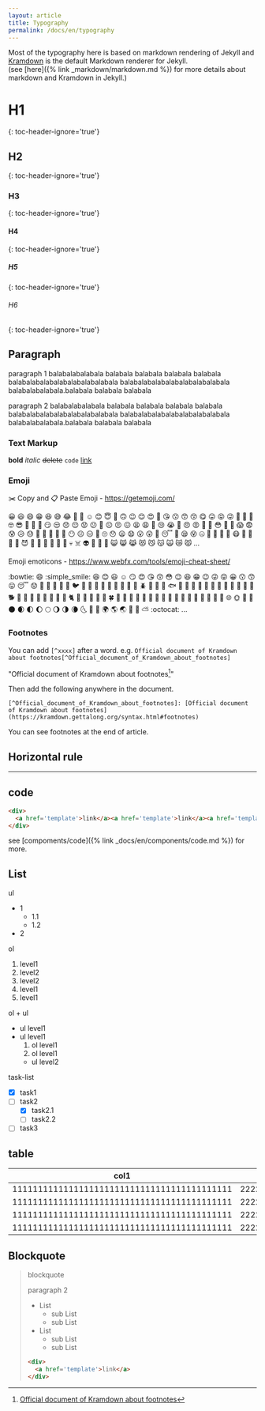 ```yaml
---
layout: article
title: Typography
permalink: /docs/en/typography
---
```


Most of the typography here is based on markdown rendering of Jekyll and [Kramdown](https://kramdown.gettalong.org/index.html) is the default Markdown renderer for Jekyll. \
(see [here]({% link _markdown/markdown.md %}) for more details about markdown and Kramdown in Jekyll.)

# H1
{: toc-header-ignore='true'}
## H2
{: toc-header-ignore='true'}
### H3
{: toc-header-ignore='true'}
#### H4
{: toc-header-ignore='true'}
##### H5
{: toc-header-ignore='true'}
###### H6
{: toc-header-ignore='true'}

## Paragraph

paragraph 1 
balabalabalabala balabala balabala balabala balabala balabalabalabalabalabalabalabala balabalabalabalabalabalabalabala balabalabalabala.balabala balabala balabala

paragraph 2 
balabalabalabala balabala balabala balabala balabala balabalabalabalabalabalabalabala balabalabalabalabalabalabalabala balabalabalabala.balabala balabala balabala

### Text Markup

**bold** *italic* ~~delete~~ `code` [link](#)

### Emoji

✂️ Copy and 📋 Paste Emoji - <https://getemoji.com/>

😀 😃 😄 😁 😆 😅 😂 🤣 🥲 ☺️ 😊 😇 🙂 🙃 😉 😌 😍 🥰 😘 😗 😙 😚 😋 😛 😝 😜 🤪 🤨 🧐 🤓 😎 🥸 🤩 🥳 😏 😒 😞 😔 😟 😕 🙁 ☹️ 😣 😖 😫 😩 🥺 😢 😭 😤 😠 😡 🤬 🤯 😳 🥵 🥶 😱 😨 😰 😥 😓 🤗 🤔 🤭 🤫 🤥 😶 😐 😑 😬 🙄 😯 😦 😧 😮 😲 🥱 😴 🤤 😪 😵 🤐 🥴 🤢 🤮 🤧 😷 🤒 🤕 🤑 🤠 😈 👿 👹 👺 🤡 💩 👻 💀 ☠️ 👽 👾 🤖 🎃 😺 😸 😹 😻 😼 😽 🙀 😿 😾 ...

Emoji emoticons - <https://www.webfx.com/tools/emoji-cheat-sheet/>

:bowtie: :smile: :simple_smile: :laughing: :blush: :smiley: :relaxed: :smirk: :heart_eyes: :kissing_heart: :kissing_closed_eyes: :flushed: :relieved: :satisfied: :grin: :wink: :stuck_out_tongue_winking_eye: :stuck_out_tongue_closed_eyes: :grinning: :kissing: :kissing_smiling_eyes: :stuck_out_tongue: :sleeping: :worried: :camel: :sheep: :elephant: :panda_face: :snake: :bird: :baby_chick: :hatched_chick: :hatching_chick: :chicken: :penguin: :turtle: :bug: :honeybee: :ant: :beetle: :snail: :octopus: :tropical_fish: :fish: :whale: :whale2: :dolphin: :cow2: :ram: :rat: :water_buffalo: :tiger2: :rabbit2: :dragon: :goat: :rooster: :dog2: :pig2: :mouse2: :ox: :dragon_face: :blowfish: :crocodile: :dromedary_camel: :leopard: :cat2: :poodle: :paw_prints: :bouquet: :cherry_blossom: :tulip: :four_leaf_clover: :rose: :sunflower: :hibiscus: :maple_leaf: :leaves: :fallen_leaf: :herb: :mushroom: :cactus: :palm_tree: :evergreen_tree: :deciduous_tree: :chestnut: :seedling: :blossom: :ear_of_rice: :shell: :globe_with_meridians: :sun_with_face: :full_moon_with_face: :new_moon_with_face: :new_moon: :waxing_crescent_moon: :first_quarter_moon: :waxing_gibbous_moon: :full_moon: :waning_gibbous_moon: :last_quarter_moon: :waning_crescent_moon: :last_quarter_moon_with_face: :first_quarter_moon_with_face: :crescent_moon: :earth_africa: :earth_americas: :earth_asia: :volcano: :milky_way: :partly_sunny: :octocat: ... 

### Footnotes

You can add `[^xxxx]` after a word. e.g. `Official document of Kramdown about footnotes[^Official_document_of_Kramdown_about_footnotes]`

"Official document of Kramdown about footnotes[^Official_document_of_Kramdown_about_footnotes]"

Then add the following anywhere in the document.

`[^Official_document_of_Kramdown_about_footnotes]: [Official document of Kramdown about footnotes](https://kramdown.gettalong.org/syntax.html#footnotes)`

[^Official_document_of_Kramdown_about_footnotes]: [Official document of Kramdown about footnotes](https://kramdown.gettalong.org/syntax.html#footnotes)

You can see footnotes at the end of article.

## Horizontal rule

---

## code

```html
<div>
  <a href='template'>link</a><a href='template'>link</a><a href='template'>link</a><a href='template'>link</a><a href='template'>link</a><a href='template'>link</a><a href='template'>link</a><a href='template'>link</a><a href='template'>link</a><a href='template'>link</a><a href='template'>link</a>
</div>
```

see [compoments/code]({% link _docs/en/components/code.md %}) for more.

## List

ul

+ 1
  + 1.1
  + 1.2
+ 2 

ol

1. level1
  1. level2
  1. level2
1. level1
1. level1

ol + ul 

+ ul level1
+ ul level1
  1. ol level1
  2. ol level1
    + ul level2

task-list

+ [x] task1
+ [ ] task2
  + [x] task2.1
  + [ ] task2.2
+ [ ] task3

## table 

|  col1 | col2 | col3 |
| ---   | ---  | ---  | 
| 1111111111111111111111111111111111111111111 | 22222222222222222222222222222222222 | 3333333333333333333333333333 | 
| 1111111111111111111111111111111111111111111 | 22222222222222222222222222222222222 | 3333333333333333333333333333 | 
| 1111111111111111111111111111111111111111111 | 22222222222222222222222222222222222 | 3333333333333333333333333333 | 
| 1111111111111111111111111111111111111111111 | 22222222222222222222222222222222222 | 3333333333333333333333333333 | 

## Blockquote

> blockquote
>
> paragraph 2 
>
> + List
>   + sub List
>   + sub List
> + List
>   + sub List
>   + sub List
>
> ```html
> <div>
>   <a href='template'>link</a>
> </div>
> ```